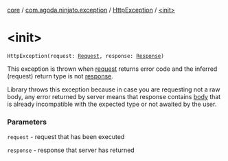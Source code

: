 [core](../../index.md) / [com.agoda.ninjato.exception](../index.md) / [HttpException](index.md) / [&lt;init&gt;](./-init-.md)

# &lt;init&gt;

`HttpException(request: `[`Request`](../../com.agoda.ninjato.http/-request/index.md)`, response: `[`Response`](../../com.agoda.ninjato.http/-response/index.md)`)`

This exception is thrown when [request](../../com.agoda.ninjato.http/-request/index.md) returns error code and the
inferred (request) return type is not [response](../../com.agoda.ninjato.http/-response/index.md).

Library throws this exception because in case you are requesting not a raw body, any error returned
by server means that response contains [body](../../com.agoda.ninjato.http/-body/index.md) that is already incompatible
with the expected type or not awaited by the user.

### Parameters

`request` - request that has been executed

`response` - response that server has returned